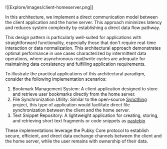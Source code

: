 ![[Explore/images/client-homeserver.png]]

In this architecture, we implement a direct communication model between the client application and the home server. This approach minimizes latency and reduces system complexity by establishing a direct data flow pathway.

This design pattern is particularly well-suited for applications with straightforward functionality, especially those that don't require real-time interaction or data normalization. This architectural approach demonstrates optimal performance in use cases characterized by intermittent data operations, where asynchronous read/write cycles are adequate for maintaining data consistency and fulfilling application requirements.

To illustrate the practical applications of this architectural paradigm, consider the following implementation scenarios:

1. Bookmark Management System: A client application designed to store and retrieve user bookmarks directly from the home server.
2. File Synchronization Utility: Similar to the open-source [Syncthing](https://syncthing.net/) project, this type of application would facilitate direct file synchronization between the client and the home server.
3. Text Snippet Repository: A lightweight application for creating, storing, and retrieving short text fragments or code snippets as [pastebin](https://pastebin.com/)

These implementations leverage the Pubky Core protocol to establish secure, efficient, and direct data exchange channels between the client and the home server, while the user remains with ownership of their data.
